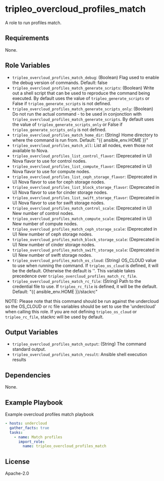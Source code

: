 tripleo_overcloud_profiles_match
================================

A role to run profiles match.

Requirements
------------

None.

Role Variables
--------------

* `tripleo_overcloud_profiles_match_debug`: (Boolean) Flag used to enable the debug version of commands. Default: false
* `tripleo_overcloud_profiles_match_generate_scripts`: (Boolean) Write out a shell script that can be used to reproduce the command being executed. By default uses the value of `tripleo_generate_scripts` or False if `tripleo_generate_scripts` is not defined.
* `tripleo_overcloud_profiles_match_generate_scripts_only`: (Boolean) Do not run the actual command - to be used in conjonction with `tripleo_overcloud_profiles_match_generate_scripts`. By default uses the value of `tripleo_generate_scripts_only` or False if `tripleo_generate_scripts_only` is not defined.
* `tripleo_overcloud_profiles_match_home_dir`: (String) Home directory to where the command is run from. Default: "{{ ansible_env.HOME }}"
* `tripleo_overcloud_profiles_match_all`: List all nodes, even those not available to Nova.
* `tripleo_overcloud_profiles_list_control_flavor`: (Deprecated in U) Nova flavor to use for control nodes.
* `tripleo_overcloud_profiles_list_compute_flavor`: (Deprecated in U) Nova flavor to use for compute nodes.
* `tripleo_overcloud_profiles_list_ceph_storage_flavor`: (Deprecated in U) Nova flavor to use for ceph storage nodes.
* `tripleo_overcloud_profiles_list_block_storage_flavor`: (Deprecated in U) Nova flavor to use for cinder storage nodes.
* `tripleo_overcloud_profiles_list_swift_storage_flavor`: (Deprecated in U) Nova flavor to use for swift storage nodes.
* `tripleo_overcloud_profiles_match_control_scale`: (Deprecated in U) New number of control nodes.
* `tripleo_overcloud_profiles_match_compute_scale`: (Deprecated in U) New number of compute nodes.
* `tripleo_overcloud_profiles_match_ceph_storage_scale`: (Deprecated in U) New number of ceph storage nodes.
* `tripleo_overcloud_profiles_match_block_storage_scale`: (Deprecated in U) New number of cinder storage nodes.
* `tripleo_overcloud_profiles_match_swift_storage_scale`: (Deprecated in U) New number of swift storage nodes.
* `tripleo_overcloud_profiles_match_os_cloud`: (String) OS_CLOUD value to use when running the command. If `tripleo_os_cloud` is defined, it will be the default. Otherwise the default is ''. This variable takes precedence over `tripleo_overcloud_profiles_match_rc_file`.
* `tripleo_overcloud_profiles_match_rc_file`: (String) Path to the credential file to use. If `tripleo_rc_file` is defined, it will be the default. Default: "{{ ansible_env.HOME }}/stackrc"

NOTE: Please note that this command should be run against the undercloud so the
OS_CLOUD or rc file variables should be set to use the 'undercloud' when
calling this role. If you are not defining `tripleo_os_cloud` or `tripleo_rc_file`,
stackrc will be used by default.

Output Variables
----------------

* `tripleo_overcloud_profiles_match_output`: (String) The command standard output.
* `tripleo_overcloud_profiles_match_result`: Ansible shell execution results

Dependencies
------------

None.

Example Playbook
----------------

Example overcloud profiles match playbook

```yaml
- hosts: undercloud
  gather_facts: true
  tasks:
    - name: Match profiles
      import_role:
        name: tripleo_overcloud_profiles_match
```

License
-------

Apache-2.0
